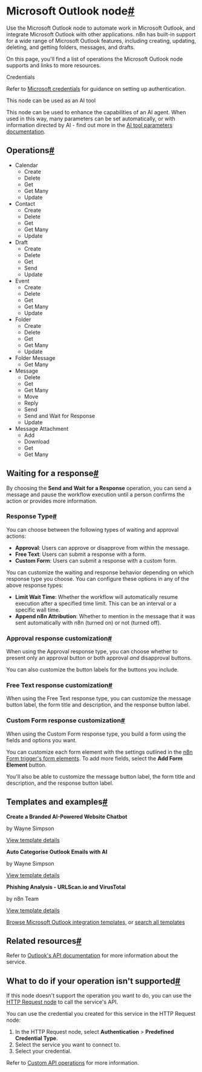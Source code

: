 [](https://github.com/n8n-io/n8n-docs/edit/main/docs/integrations/builtin/app-nodes/n8n-nodes-base.microsoftoutlook.md "Edit this page")

# Microsoft Outlook node[#](#microsoft-outlook-node "Permanent link")

Use the Microsoft Outlook node to automate work in Microsoft Outlook, and integrate Microsoft Outlook with other applications. n8n has built-in support for a wide range of Microsoft Outlook features, including creating, updating, deleting, and getting folders, messages, and drafts.

On this page, you'll find a list of operations the Microsoft Outlook node supports and links to more resources.

Credentials

Refer to [Microsoft credentials](../../credentials/microsoft/) for guidance on setting up authentication.

This node can be used as an AI tool

This node can be used to enhance the capabilities of an AI agent. When used in this way, many parameters can be set automatically, or with information directed by AI - find out more in the [AI tool parameters documentation](../../../../advanced-ai/examples/using-the-fromai-function/).

## Operations[#](#operations "Permanent link")

*   Calendar
    *   Create
    *   Delete
    *   Get
    *   Get Many
    *   Update
*   Contact
    *   Create
    *   Delete
    *   Get
    *   Get Many
    *   Update
*   Draft
    *   Create
    *   Delete
    *   Get
    *   Send
    *   Update
*   Event
    *   Create
    *   Delete
    *   Get
    *   Get Many
    *   Update
*   Folder
    *   Create
    *   Delete
    *   Get
    *   Get Many
    *   Update
*   Folder Message
    *   Get Many
*   Message
    *   Delete
    *   Get
    *   Get Many
    *   Move
    *   Reply
    *   Send
    *   Send and Wait for Response
    *   Update
*   Message Attachment
    *   Add
    *   Download
    *   Get
    *   Get Many

## Waiting for a response[#](#waiting-for-a-response "Permanent link")

By choosing the **Send and Wait for a Response** operation, you can send a message and pause the workflow execution until a person confirms the action or provides more information.

### Response Type[#](#response-type "Permanent link")

You can choose between the following types of waiting and approval actions:

*   **Approval**: Users can approve or disapprove from within the message.
*   **Free Text**: Users can submit a response with a form.
*   **Custom Form**: Users can submit a response with a custom form.

You can customize the waiting and response behavior depending on which response type you choose. You can configure these options in any of the above response types:

*   **Limit Wait Time**: Whether the workflow will automatically resume execution after a specified time limit. This can be an interval or a specific wall time.
*   **Append n8n Attribution**: Whether to mention in the message that it was sent automatically with n8n (turned on) or not (turned off).

### Approval response customization[#](#approval-response-customization "Permanent link")

When using the Approval response type, you can choose whether to present only an approval button or both approval _and_ disapproval buttons.

You can also customize the button labels for the buttons you include.

### Free Text response customization[#](#free-text-response-customization "Permanent link")

When using the Free Text response type, you can customize the message button label, the form title and description, and the response button label.

### Custom Form response customization[#](#custom-form-response-customization "Permanent link")

When using the Custom Form response type, you build a form using the fields and options you want.

You can customize each form element with the settings outlined in the [n8n Form trigger's form elements](../../core-nodes/n8n-nodes-base.formtrigger/#form-elements). To add more fields, select the **Add Form Element** button.

You'll also be able to customize the message button label, the form title and description, and the response button label.

## Templates and examples[#](#templates-and-examples "Permanent link")

**Create a Branded AI-Powered Website Chatbot**

by Wayne Simpson

[View template details](https://n8n.io/workflows/2786-create-a-branded-ai-powered-website-chatbot/)

**Auto Categorise Outlook Emails with AI**

by Wayne Simpson

[View template details](https://n8n.io/workflows/2454-auto-categorise-outlook-emails-with-ai/)

**Phishing Analysis - URLScan.io and VirusTotal**

by n8n Team

[View template details](https://n8n.io/workflows/1992-phishing-analysis-urlscanio-and-virustotal/)

[Browse Microsoft Outlook integration templates](https://n8n.io/integrations/microsoft-outlook/), or [search all templates](https://n8n.io/workflows/)

## Related resources[#](#related-resources "Permanent link")

Refer to [Outlook's API documentation](https://learn.microsoft.com/en-us/outlook/rest/get-started) for more information about the service.

## What to do if your operation isn't supported[#](#what-to-do-if-your-operation-isnt-supported "Permanent link")

If this node doesn't support the operation you want to do, you can use the [HTTP Request node](../../core-nodes/n8n-nodes-base.httprequest/) to call the service's API.

You can use the credential you created for this service in the HTTP Request node:

1.  In the HTTP Request node, select **Authentication** > **Predefined Credential Type**.
2.  Select the service you want to connect to.
3.  Select your credential.

Refer to [Custom API operations](../../../custom-operations/) for more information.